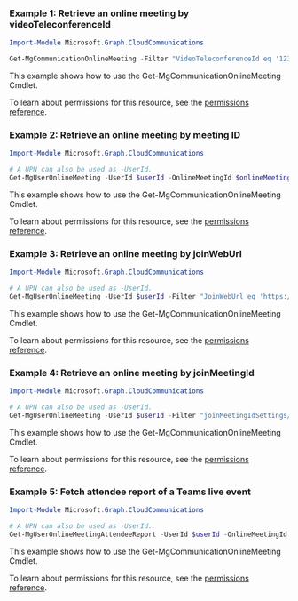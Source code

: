 ### Example 1: Retrieve an online meeting by videoTeleconferenceId

```powershellImport-Module Microsoft.Graph.CloudCommunications

Get-MgCommunicationOnlineMeeting -Filter "VideoTeleconferenceId eq '123456789'"
```
This example shows how to use the Get-MgCommunicationOnlineMeeting Cmdlet.
To learn about permissions for this resource, see the [permissions reference](/graph/permissions-reference).

### Example 2: Retrieve an online meeting by meeting ID

```powershellImport-Module Microsoft.Graph.CloudCommunications

# A UPN can also be used as -UserId.
Get-MgUserOnlineMeeting -UserId $userId -OnlineMeetingId $onlineMeetingId
```
This example shows how to use the Get-MgCommunicationOnlineMeeting Cmdlet.
To learn about permissions for this resource, see the [permissions reference](/graph/permissions-reference).

### Example 3: Retrieve an online meeting by joinWebUrl

```powershellImport-Module Microsoft.Graph.CloudCommunications

# A UPN can also be used as -UserId.
Get-MgUserOnlineMeeting -UserId $userId -Filter "JoinWebUrl eq 'https://teams.microsoft.com/l/meetup-join/19:meeting_MGQ4MDQyNTEtNTQ2NS00YjQxLTlkM2EtZWVkODYxODYzMmY2@thread.v2/0?context"
```
This example shows how to use the Get-MgCommunicationOnlineMeeting Cmdlet.
To learn about permissions for this resource, see the [permissions reference](/graph/permissions-reference).

### Example 4: Retrieve an online meeting by joinMeetingId

```powershellImport-Module Microsoft.Graph.CloudCommunications

# A UPN can also be used as -UserId.
Get-MgUserOnlineMeeting -UserId $userId -Filter "joinMeetingIdSettings/joinMeetingId eq '1234567890'"
```
This example shows how to use the Get-MgCommunicationOnlineMeeting Cmdlet.
To learn about permissions for this resource, see the [permissions reference](/graph/permissions-reference).

### Example 5: Fetch attendee report of a Teams live event

```powershellImport-Module Microsoft.Graph.CloudCommunications

# A UPN can also be used as -UserId.
Get-MgUserOnlineMeetingAttendeeReport -UserId $userId -OnlineMeetingId $onlineMeetingId
```
This example shows how to use the Get-MgCommunicationOnlineMeeting Cmdlet.
To learn about permissions for this resource, see the [permissions reference](/graph/permissions-reference).

